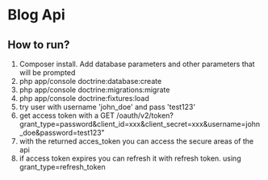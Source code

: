 Blog Api
========================

How to run?
--------------

1. Composer install.
   Add database parameters and other parameters that will be prompted
2. php app/console doctrine:database:create
3. php app/console doctrine:migrations:migrate
4. php app/console doctrine:fixtures:load
5. try user with username 'john_doe' and pass 'test123'
6. get access token with a GET 
/oauth/v2/token?grant_type=password&client_id=xxx&client_secret=xxx&username=john_doe&password=test123"
7. with the returned acces_token you can access the secure areas of the api
8. if access token expires you can refresh it with refresh token. using grant_type=refresh_token